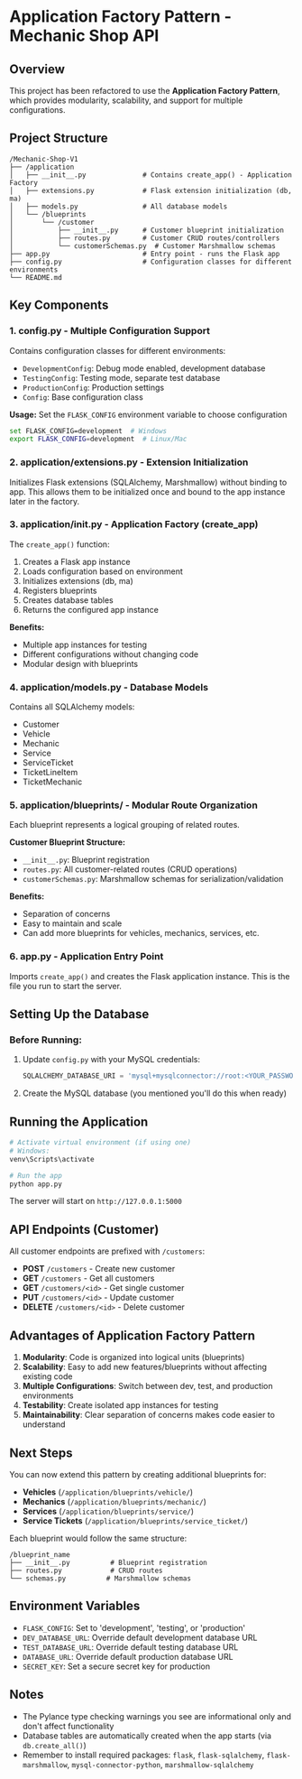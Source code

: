 # Application Factory Pattern - Mechanic Shop API

## Overview
This project has been refactored to use the **Application Factory Pattern**, which provides modularity, scalability, and support for multiple configurations.

## Project Structure

```
/Mechanic-Shop-V1
├── /application
│   ├── __init__.py              # Contains create_app() - Application Factory
│   ├── extensions.py            # Flask extension initialization (db, ma)
│   ├── models.py                # All database models
│   └── /blueprints
│       └── /customer
│           ├── __init__.py      # Customer blueprint initialization
│           ├── routes.py        # Customer CRUD routes/controllers
│           └── customerSchemas.py  # Customer Marshmallow schemas
├── app.py                       # Entry point - runs the Flask app
├── config.py                    # Configuration classes for different environments
└── README.md
```

## Key Components

### 1. **config.py** - Multiple Configuration Support
Contains configuration classes for different environments:
- `DevelopmentConfig`: Debug mode enabled, development database
- `TestingConfig`: Testing mode, separate test database
- `ProductionConfig`: Production settings
- `Config`: Base configuration class

**Usage:** Set the `FLASK_CONFIG` environment variable to choose configuration
```bash
set FLASK_CONFIG=development  # Windows
export FLASK_CONFIG=development  # Linux/Mac
```

### 2. **application/extensions.py** - Extension Initialization
Initializes Flask extensions (SQLAlchemy, Marshmallow) without binding to app.
This allows them to be initialized once and bound to the app instance later in the factory.

### 3. **application/__init__.py** - Application Factory (create_app)
The `create_app()` function:
1. Creates a Flask app instance
2. Loads configuration based on environment
3. Initializes extensions (db, ma)
4. Registers blueprints
5. Creates database tables
6. Returns the configured app instance

**Benefits:**
- Multiple app instances for testing
- Different configurations without changing code
- Modular design with blueprints

### 4. **application/models.py** - Database Models
Contains all SQLAlchemy models:
- Customer
- Vehicle
- Mechanic
- Service
- ServiceTicket
- TicketLineItem
- TicketMechanic

### 5. **application/blueprints/** - Modular Route Organization
Each blueprint represents a logical grouping of related routes.

**Customer Blueprint Structure:**
- `__init__.py`: Blueprint registration
- `routes.py`: All customer-related routes (CRUD operations)
- `customerSchemas.py`: Marshmallow schemas for serialization/validation

**Benefits:**
- Separation of concerns
- Easy to maintain and scale
- Can add more blueprints for vehicles, mechanics, services, etc.

### 6. **app.py** - Application Entry Point
Imports `create_app()` and creates the Flask application instance.
This is the file you run to start the server.

## Setting Up the Database

### Before Running:
1. Update `config.py` with your MySQL credentials:
   ```python
   SQLALCHEMY_DATABASE_URI = 'mysql+mysqlconnector://root:<YOUR_PASSWORD>@localhost/<YOUR_DATABASE>'
   ```

2. Create the MySQL database (you mentioned you'll do this when ready)

## Running the Application

```bash
# Activate virtual environment (if using one)
# Windows:
venv\Scripts\activate

# Run the app
python app.py
```

The server will start on `http://127.0.0.1:5000`

## API Endpoints (Customer)

All customer endpoints are prefixed with `/customers`:

- **POST** `/customers` - Create new customer
- **GET** `/customers` - Get all customers
- **GET** `/customers/<id>` - Get single customer
- **PUT** `/customers/<id>` - Update customer
- **DELETE** `/customers/<id>` - Delete customer

## Advantages of Application Factory Pattern

1. **Modularity**: Code is organized into logical units (blueprints)
2. **Scalability**: Easy to add new features/blueprints without affecting existing code
3. **Multiple Configurations**: Switch between dev, test, and production environments
4. **Testability**: Create isolated app instances for testing
5. **Maintainability**: Clear separation of concerns makes code easier to understand

## Next Steps

You can now extend this pattern by creating additional blueprints for:
- **Vehicles** (`/application/blueprints/vehicle/`)
- **Mechanics** (`/application/blueprints/mechanic/`)
- **Services** (`/application/blueprints/service/`)
- **Service Tickets** (`/application/blueprints/service_ticket/`)

Each blueprint would follow the same structure:
```
/blueprint_name
├── __init__.py          # Blueprint registration
├── routes.py            # CRUD routes
└── schemas.py          # Marshmallow schemas
```

## Environment Variables

- `FLASK_CONFIG`: Set to 'development', 'testing', or 'production'
- `DEV_DATABASE_URL`: Override default development database URL
- `TEST_DATABASE_URL`: Override default testing database URL
- `DATABASE_URL`: Override default production database URL
- `SECRET_KEY`: Set a secure secret key for production

## Notes

- The Pylance type checking warnings you see are informational only and don't affect functionality
- Database tables are automatically created when the app starts (via `db.create_all()`)
- Remember to install required packages: `flask`, `flask-sqlalchemy`, `flask-marshmallow`, `mysql-connector-python`, `marshmallow-sqlalchemy`
